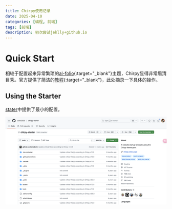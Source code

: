 ```yaml
---
title: Chirpy使用记录
date: 2025-04-10
categories: [编程, 前端]
tags: [前端]
description: 初次尝试jeklly+github.io
---
```


# Quick Start

相较于配置起来异常繁琐的[al-folio](https://github.com/alshedivat/al-folio){:target="_blank"}主题，Chirpy显得非常眉清目秀。官方提供了简洁的[教程](https://chirpy.cotes.page/){:target="_blank"}，此处摘录一下具体的操作。

## Using the Starter

[stater](https://github.com/cotes2020/chirpy-starter)中提供了最小的配置。

![image-20250410182702635](../assets/img/posts/image-20250410182702635.png)



